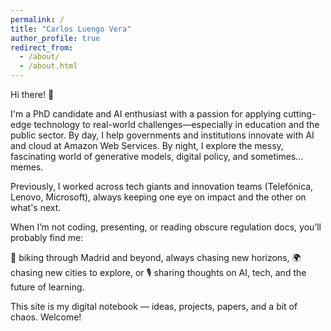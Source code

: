 ```yaml
---
permalink: /
title: "Carlos Luengo Vera"
author_profile: true
redirect_from: 
  - /about/
  - /about.html
---
```


Hi there! 👋

I'm a PhD candidate and AI enthusiast with a passion for applying cutting-edge technology to real-world challenges—especially in education and the public sector. By day, I help governments and institutions innovate with AI and cloud at Amazon Web Services. By night, I explore the messy, fascinating world of generative models, digital policy, and sometimes... memes.

Previously, I worked across tech giants and innovation teams (Telefónica, Lenovo, Microsoft), always keeping one eye on impact and the other on what's next.

When I’m not coding, presenting, or reading obscure regulation docs, you’ll probably find me:

🚴 biking through Madrid and beyond, always chasing new horizons, 🌍 chasing new cities to explore, or 🎙️ sharing thoughts on AI, tech, and the future of learning.

This site is my digital notebook — ideas, projects, papers, and a bit of chaos. Welcome!

